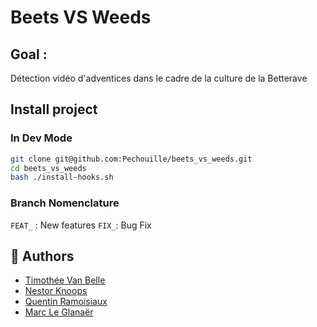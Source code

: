 # Beets VS Weeds

## Goal :
Détection vidéo d'adventices dans le cadre de la culture de la Betterave

## Install project
### In Dev Mode
```bash
git clone git@github.com:Pechouille/beets_vs_weeds.git
cd beets_vs_weeds
bash ./install-hooks.sh
```

### Branch Nomenclature
`FEAT_` : New features
`FIX_`: Bug Fix

## 🧠 Authors
- [Timothée Van Belle](https://github.com/TimVanBelle)
- [Nestor Knoops](https://github.com/Nestrow42)
- [Quentin Ramoisiaux](https://github.com/QuentinRam)
- [Marc Le Glanaër](https://github.com/Pechouille)

